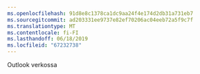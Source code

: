 ```yaml
---
ms.openlocfilehash: 91d8e8c1378ca1dc9aa24f4e174d2db31a731eb7
ms.sourcegitcommit: ad203331ee9737e82ef70206ac04eeb72a5f9c7f
ms.translationtype: MT
ms.contentlocale: fi-FI
ms.lasthandoff: 06/18/2019
ms.locfileid: "67232738"
---
```

Outlook verkossa